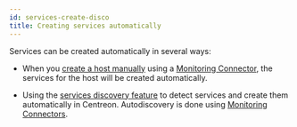 ```yaml
---
id: services-create-disco
title: Creating services automatically
---
```


Services can be created automatically in several ways:

- When you [create a host manually](hosts.md) using a [Monitoring Connector](../pluginpacks.md), the services for the host will be created automatically.

- Using the [services discovery feature](../discovery/services-discovery.md) to detect services and create them automatically in Centreon. Autodiscovery is done using [Monitoring Connectors](../pluginpacks.md).
